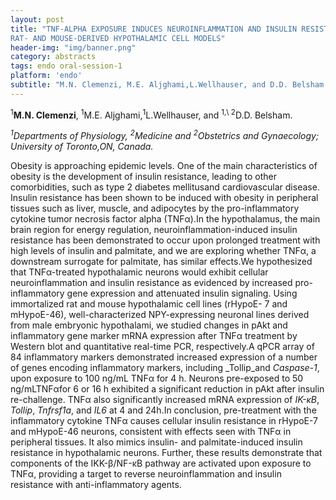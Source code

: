 ```yaml
---
layout: post
title: "TNF-ALPHA EXPOSURE INDUCES NEUROINFLAMMATION AND INSULIN RESISTANCE IN
RAT- AND MOUSE-DERIVED HYPOTHALAMIC CELL MODELS"
header-img: "img/banner.png"
category: abstracts
tags: endo oral-session-1
platform: 'endo'
subtitle: "M.N. Clemenzi, M.E. Aljghami,L.Wellhauser, and D.D. Belsham."
---
```

<sup>1</sup>__M.N. Clemenzi__, <sup>1</sup>M.E. Aljghami,<sup>1</sup>L.Wellhauser, and <sup>1,\ 2</sup>D.D.
Belsham.

_<sup>1</sup>Departments of Physiology, <sup>2</sup>Medicine and <sup>2</sup>Obstetrics and Gynaecology; University of Toronto,ON, Canada._

Obesity is approaching epidemic levels. One of the main characteristics
of obesity is the development of insulin resistance, leading to other
comorbidities, such as type 2 diabetes mellitusand cardiovascular
disease. Insulin resistance has been shown to be induced with obesity in
peripheral tissues such as liver, muscle, and adipocytes by the
pro-inflammatory cytokine tumor necrosis factor alpha (TNFα).In the
hypothalamus, the main brain region for energy regulation,
neuroinflammation-induced insulin resistance has been demonstrated to
occur upon prolonged treatment with high levels of insulin and
palmitate, and we are exploring whether TNFα, a downstream surrogate for
palmitate, has similar effects.We hypothesized that TNFα-treated
hypothalamic neurons would exhibit cellular neuroinflammation and
insulin resistance as evidenced by increased pro-inflammatory gene
expression and attenuated insulin signaling. Using immortalized rat and
mouse hypothalamic cell lines (rHypoE- 7 and mHypoE-46),
well-characterized NPY-expressing neuronal lines derived from male
embryonic hypothalami, we studied changes in pAkt and inflammatory gene
marker mRNA expression after TNFα treatment by Western blot and
quantitative real-time PCR, respectively.A qPCR array of 84 inflammatory
markers demonstrated increased expression of a number of genes encoding
inflammatory markers, including _Tollip_and _Caspase-1_, upon exposure
to 100 ng/mL TNFα for 4 h. Neurons pre-exposed to 50 ng/mLTNFαfor 6 or
16 h exhibited a significant reduction in pAkt after insulin
re-challenge. TNFα also significantly increased mRNA expression of
_IK-κB_, _Tollip_, _Tnfrsf1a_, and _IL6_ at 4 and 24h.In conclusion,
pre-treatment with the inflammatory cytokine TNFα causes cellular
insulin resistance in rHypoE-7 and mHypoE-46 neurons, consistent with
effects seen with TNFα in peripheral tissues. It also mimics insulin-
and palmitate-induced insulin resistance in hypothalamic neurons.
Further, these results demonstrate that components of the IKK-β/NF-κB
pathway are activated upon exposure to TNFα, providing a target to
reverse neuroinflammation and insulin resistance with anti-inflammatory
agents.
